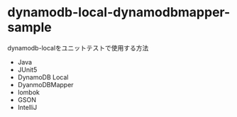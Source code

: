 # dynamodb-local-dynamodbmapper-sample
dynamodb-localをユニットテストで使用する方法

- Java
- JUnit5
- DynamoDB Local
- DyanmoDBMapper
- lombok
- GSON
- IntelliJ
